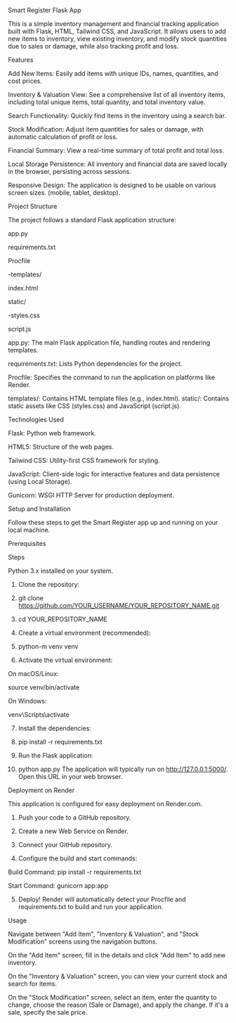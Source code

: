 Smart Register Flask App

This is a simple inventory management and financial tracking application built with Flask, HTML, Tailwind CSS, and JavaScript. It allows users to add new items to inventory, view existing inventory, and modify stock quantities due to sales or damage, while also tracking profit and loss.

Features

Add New Items: Easily add items with unique IDs, names, quantities, and cost prices.

Inventory & Valuation View: See a comprehensive list of all inventory items, including total unique items, total quantity, and total inventory value.

Search Functionality: Quickly find items in the inventory using a search bar.

Stock Modification: Adjust item quantities for sales or damage, with automatic calculation of profit or loss.

Financial Summary: View a real-time summary of total profit and total loss.

Local Storage Persistence: All inventory and financial data are saved locally in the browser, persisting across sessions.

Responsive Design: The application is designed to be usable on various screen sizes. (mobile, tablet, desktop).

Project Structure

The project follows a standard Flask application structure:

app.py

requirements.txt

Procfile

-templates/

index.html

static/

-styles.css

script.js

app.py: The main Flask application file, handling routes and rendering templates.

requirements.txt: Lists Python dependencies for the project.

Procfile: Specifies the command to run the application on platforms like Render.

templates/: Contains HTML template files (e.g., index.html).
static/: Contains static assets like CSS (styles.css) and JavaScript (script.js).

Technologies Used

Flask: Python web framework.

HTML5: Structure of the web pages.

Tailwind CSS: Utility-first CSS framework for styling.

JavaScript: Client-side logic for interactive features and data persistence (using Local Storage).

Gunicorn: WSGI HTTP Server for production deployment.

Setup and Installation

Follow these steps to get the Smart Register app up and running on your local machine.

Prerequisites

Steps

Python 3.x installed on your system.

1. Clone the repository:

2. git clone https://github.com/YOUR_USERNAME/YOUR_REPOSITORY_NAME.git

3. cd YOUR_REPOSITORY_NAME

4. Create a virtual environment (recommended):

5. python-m venv venv

6. Activate the virtual environment:

On macOS/Linux:

source venv/bin/activate

On Windows:

venv\Scripts\activate

7. Install the dependencies:

8. pip install -r requirements.txt

9. Run the Flask application:

10. python app.py
The application will typically run on http://127.0.0.1:5000/. Open this URL in your web browser.

Deployment on Render

This application is configured for easy deployment on Render.com.

1. Push your code to a GitHub repository.

2. Create a new Web Service on Render.

3. Connect your GitHub repository.

4. Configure the build and start commands:

Build Command: pip install -r requirements.txt

Start Command: gunicorn app:app

5. Deploy! Render will automatically detect your Procfile and requirements.txt to build and run your application.

Usage

Navigate between "Add Item", "Inventory & Valuation", and "Stock Modification" screens using the navigation buttons.

On the "Add Item" screen, fill in the details and click "Add Item" to add new inventory.

On the "Inventory & Valuation" screen, you can view your current stock and search for items.

On the "Stock Modification" screen, select an item, enter the quantity to change, choose the reason (Sale or Damage), and apply the change. If it's a sale, specify the sale price.
